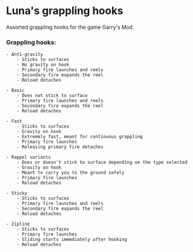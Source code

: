 # Luna's grappling hooks
Assorted grappling hooks for the game Garry's Mod.

### Grappling hooks:
    - Anti-gravity
        - Sticks to surfaces
        - No gravity on hook
        - Primary fire launches and reels
        - Secondary fire expands the reel
        - Reload detaches

    - Basic
        - Does not stick to surface
        - Primary fire launches and reels
        - Secondary fire expands the reel
        - Reload detaches

    - Fast
        - Sticks to surfaces
        - Gravity on hook
        - Extremely fast, meant for continuous grappling
        - Primary fire launches
        - Releasing primary fire detaches

    - Rappel variants
        - Does or doesn't stick to surface depending on the type selected
        - Gravity on hook
        - Meant to carry you to the ground safely
        - Primary fire launches
        - Reload detaches

    - Sticky
        - Sticks to surfaces
        - Primary fire launches and reels
        - Secondary fire expands the reel
        - Reload detaches
        
    - Zipline
        - Sticks to surfaces
        - Primary fire launches
        - Sliding starts immediately after hooking
        - Reload detaches
